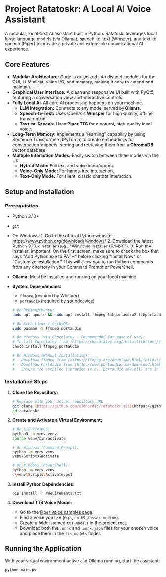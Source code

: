 # Project Ratatoskr: A Local AI Voice Assistant

A modular, local-first AI assistant built in Python. Ratatoskr leverages local large language models (via Ollama), speech-to-text (Whisper), and text-to-speech (Piper) to provide a private and extensible conversational AI experience.

## Core Features

-   **Modular Architecture:** Code is organized into distinct modules for the GUI, LLM client, voice I/O, and memory, making it easy to extend and maintain.
-   **Graphical User Interface:** A clean and responsive UI built with PyQt5, featuring a conversation view and interactive controls.
-   **Fully Local AI:** All core AI processing happens on your machine.
    -   **LLM Integration:** Connects to any model served by **Ollama**.
    -   **Speech-to-Text:** Uses OpenAI's **Whisper** for high-quality, offline transcription.
    -   **Text-to-Speech:** Uses **Piper TTS** for a natural, high-quality local voice.
-   **Long-Term Memory:** Implements a "learning" capability by using Sentence Transformers (PyTorch) to create embeddings for conversation snippets, storing and retrieving them from a **ChromaDB** vector database.
-   **Multiple Interaction Modes:** Easily switch between three modes via the UI:
    -   **Hybrid Mode:** Full text and voice input/output.
    -   **Voice-Only Mode:** For hands-free interaction.
    -   **Text-Only Mode:** For silent, classic chatbot interaction.

## Setup and Installation

### Prerequisites
-   Python 3.10+
-   `git`
-    On Windows: 1. Go to the official Python website: https://www.python.org/downloads/windows/ 2. Download the latest Python 3.10.x installer (e.g., "Windows installer (64-bit)"). 3. Run the installer. Important: On the first screen, make sure to check the box that says "Add Python.exe to PATH" before clicking "Install Now" or "Customize installation." This will allow you to run Python commands from any directory in your Command Prompt or PowerShell.
-   **Ollama:** Must be installed and running on your local machine.
-   **System Dependencies:**
    -   `ffmpeg` (required by Whisper)
    -   `portaudio` (required by sounddevice)

    ```bash
    # On Debian/Ubuntu:
    sudo apt update && sudo apt install ffmpeg libportaudio2 libportaudiocpp0 portaudio19-dev

    # On Arch Linux / CachyOS:
    sudo pacman -S ffmpeg portaudio

    # On Windows (via Chocolatey - Recommended for ease of use):
    # Install Chocolatey from [https://chocolatey.org/install](https://chocolatey.org/install)
    choco install ffmpeg portaudio

    # On Windows (Manual Installation):
    # - Download ffmpeg from [https://ffmpeg.org/download.html](https://ffmpeg.org/download.html) and add it to your system PATH.
    # - Download PortAudio from [http://www.portaudio.com/download.html](http://www.portaudio.com/download.html) and follow its build instructions.
    #   Ensure the compiled libraries (e.g., portaudio_x64.dll) are in your system PATH or Python's environment.
    ```

### Installation Steps

1.  **Clone the Repository:**
    ```bash
    # Replace with your actual repository URL
    git clone [https://github.com/oldnordic/ratatoskr.git](https://github.com/oldnordic/ratatoskr.git)
    cd ratatoskr
    ```

2.  **Create and Activate a Virtual Environment:**
    ```bash
    # On Linux/macOS:
    python3 -m venv venv
    source venv/bin/activate

    # On Windows (Command Prompt):
    python -m venv venv
    venv\Scripts\activate

    # On Windows (PowerShell):
    python -m venv venv
    .\venv\Scripts\Activate.ps1
    ```

3.  **Install Python Dependencies:**
    ```bash
    pip install -r requirements.txt
    ```

4.  **Download TTS Voice Model:**
    -   Go to the [Piper voice samples page](https://rhasspy.github.io/piper-samples/).
    -   Find a voice you like (e.g., `en_US-lessac-medium`).
    -   Create a folder named `tts_models` in the project root.
    -   Download both the `.onnx` and `.onnx.json` files for your chosen voice and place them in the `tts_models` folder.

## Running the Application

With your virtual environment active and Ollama running, start the assistant:

```bash
python main.py
